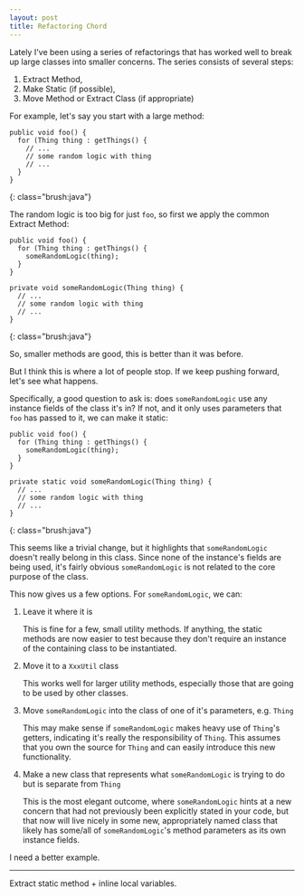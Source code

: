 ```yaml
---
layout: post
title: Refactoring Chord
---
```


Lately I've been using a series of refactorings that has worked well to break up large classes into smaller concerns. The series consists of several steps:

1. Extract Method,
2. Make Static (if possible),
3. Move Method or Extract Class (if appropriate)

For example, let's say you start with a large method:

    public void foo() {
      for (Thing thing : getThings() {
        // ...
        // some random logic with thing
        // ...
      }
    }
{: class="brush:java"}

The random logic is too big for just `foo`, so first we apply the common Extract Method:

    public void foo() {
      for (Thing thing : getThings() {
        someRandomLogic(thing);
      }
    }

    private void someRandomLogic(Thing thing) {
      // ...
      // some random logic with thing
      // ...
    }
{: class="brush:java"}

So, smaller methods are good, this is better than it was before.

But I think this is where a lot of people stop. If we keep pushing forward, let's see what happens.

Specifically, a good question to ask is: does `someRandomLogic` use any instance fields of the class it's in? If not, and it only uses parameters that `foo` has passed to it, we can make it static:

    public void foo() {
      for (Thing thing : getThings() {
        someRandomLogic(thing);
      }
    }

    private static void someRandomLogic(Thing thing) {
      // ...
      // some random logic with thing
      // ...
    }
{: class="brush:java"}

This seems like a trivial change, but it highlights that `someRandomLogic` doesn't really belong in this class. Since none of the instance's fields are being used, it's fairly obvious `someRandomLogic` is not related to the core purpose of the class.

This now gives us a few options. For `someRandomLogic`, we can:

1. Leave it where it is

   This is fine for a few, small utility methods. If anything, the static methods are now easier to test because they don't require an instance of the containing class to be instantiated.

2. Move it to a `XxxUtil` class

   This works well for larger utility methods, especially those that are going to be used by other classes.

3. Move `someRandomLogic` into the class of one of it's parameters, e.g. `Thing`

   This may make sense if `someRandomLogic` makes heavy use of `Thing`'s getters, indicating it's really the responsibility of `Thing`. This assumes that you own the source for `Thing` and can easily introduce this new functionality.

4. Make a new class that represents what `someRandomLogic` is trying to do but is separate from `Thing`

   This is the most elegant outcome, where `someRandomLogic` hints at a new concern that had not previously been explicitly stated in your code, but that now will live nicely in some new, appropriately named class that likely has some/all of `someRandomLogic`'s method parameters as its own instance fields.

I need a better example.

---

Extract static method + inline local variables.
